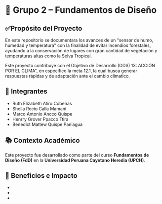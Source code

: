 # 🧪 Grupo 2 – Fundamentos de Diseño

## ✅Propósito del Proyecto
En este repositorio se documentara los avances de un "sensor de humo, humedad y temperatura" con la finalidad de evitar incendios forestales, ayudando a la conservación de lugares con gran cantidad de vegetación y temperaturas altas como la Selva Tropical.

Este proyecto contribuye con el Objetivo de Desarrollo (ODS) 13: ACCIÓN POR EL CLIMA", en especifico la meta 12.1, la cual busca generar respuestas rápidas y de adaptación ante el cambio climatico.

## 👥 Integrantes
- Ruth Elizabeth Atiro Cobeñas
- Sheila Rocío Calla Mamani 
- Marco Antonio Ancco Quispe  
- Henrry Grover Ppacco Ttira
- Benedict Mattew Quispe Paniagua 


## 📚 Contexto Académico
Este proyecto fue desarrollado como parte del curso **Fundamentos de Diseño (FdD)** en la **Universidad Peruana Cayetano Heredia (UPCH)**.

## 🌱 Beneficios e Impacto
- 
- 
- 
